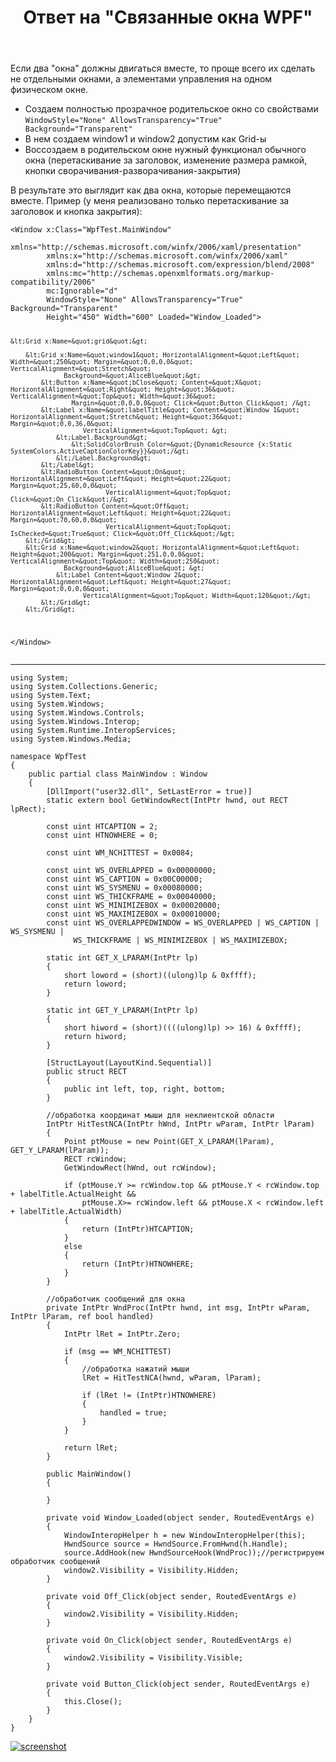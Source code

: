 ﻿---
title: "Ответ на \"Связанные окна WPF\""
se.owner.user_id: 240512
se.owner.display_name: "MSDN.WhiteKnight"
se.owner.link: "https://ru.stackoverflow.com/users/240512/msdn-whiteknight"
se.answer_id: 1152725
se.question_id: 1151348
se.post_type: answer
se.is_accepted: False
---
<p>Если два &quot;окна&quot; должны двигаться вместе, то проще всего их сделать не отдельными окнами, а элементами управления на одном физическом окне.</p>
<ul>
<li>Создаем полностью прозрачное родительское окно со свойствами <code>WindowStyle=&quot;None&quot; AllowsTransparency=&quot;True&quot; Background=&quot;Transparent&quot;</code></li>
<li>В нем создаем window1 и window2 допустим как Grid-ы</li>
<li>Воссоздаем в родительском окне нужный функционал обычного окна (перетаскивание за заголовок, изменение размера рамкой, кнопки сворачивания-разворачивания-закрытия)</li>
</ul>
<p>В результате это выглядит как два окна, которые перемещаются вместе. Пример (у меня реализовано только перетаскивание за заголовок и кнопка закрытия):</p>
<pre class="lang-none prettyprint-override"><code>&lt;Window x:Class=&quot;WpfTest.MainWindow&quot;
        xmlns=&quot;http://schemas.microsoft.com/winfx/2006/xaml/presentation&quot;
        xmlns:x=&quot;http://schemas.microsoft.com/winfx/2006/xaml&quot;
        xmlns:d=&quot;http://schemas.microsoft.com/expression/blend/2008&quot;
        xmlns:mc=&quot;http://schemas.openxmlformats.org/markup-compatibility/2006&quot;
        mc:Ignorable=&quot;d&quot; 
        WindowStyle=&quot;None&quot; AllowsTransparency=&quot;True&quot; Background=&quot;Transparent&quot;
        Height=&quot;450&quot; Width=&quot;600&quot; Loaded=&quot;Window_Loaded&quot;&gt;

    &lt;Grid x:Name=&quot;grid&quot;&gt;

        &lt;Grid x:Name=&quot;window1&quot; HorizontalAlignment=&quot;Left&quot; Width=&quot;250&quot; Margin=&quot;0,0,0,0&quot; VerticalAlignment=&quot;Stretch&quot;  
                  Background=&quot;AliceBlue&quot;&gt;
            &lt;Button x:Name=&quot;bClose&quot; Content=&quot;X&quot; HorizontalAlignment=&quot;Right&quot; Height=&quot;36&quot; VerticalAlignment=&quot;Top&quot; Width=&quot;36&quot; 
                    Margin=&quot;0,0,0,0&quot; Click=&quot;Button_Click&quot; /&gt;
            &lt;Label x:Name=&quot;labelTitle&quot; Content=&quot;Window 1&quot; HorizontalAlignment=&quot;Stretch&quot; Height=&quot;36&quot; Margin=&quot;0,0,36,0&quot; 
                       VerticalAlignment=&quot;Top&quot; &gt;
                &lt;Label.Background&gt;
                    &lt;SolidColorBrush Color=&quot;{DynamicResource {x:Static SystemColors.ActiveCaptionColorKey}}&quot;/&gt;
                &lt;/Label.Background&gt;
            &lt;/Label&gt;
            &lt;RadioButton Content=&quot;On&quot; HorizontalAlignment=&quot;Left&quot; Height=&quot;22&quot; Margin=&quot;25,60,0,0&quot; 
                             VerticalAlignment=&quot;Top&quot; Click=&quot;On_Click&quot;/&gt;
            &lt;RadioButton Content=&quot;Off&quot; HorizontalAlignment=&quot;Left&quot; Height=&quot;22&quot; Margin=&quot;70,60,0,0&quot; 
                             VerticalAlignment=&quot;Top&quot; IsChecked=&quot;True&quot; Click=&quot;Off_Click&quot;/&gt;
        &lt;/Grid&gt;
        &lt;Grid x:Name=&quot;window2&quot; HorizontalAlignment=&quot;Left&quot; Height=&quot;200&quot; Margin=&quot;251,0,0,0&quot; VerticalAlignment=&quot;Top&quot; Width=&quot;250&quot; 
                  Background=&quot;AliceBlue&quot; &gt;
                &lt;Label Content=&quot;Window 2&quot; HorizontalAlignment=&quot;Left&quot; Height=&quot;27&quot; Margin=&quot;0,0,0,0&quot; 
                       VerticalAlignment=&quot;Top&quot; Width=&quot;120&quot;/&gt;
            &lt;/Grid&gt;
        &lt;/Grid&gt;    
&lt;/Window&gt;
</code></pre>
<hr />

<pre><code>using System;
using System.Collections.Generic;
using System.Text;
using System.Windows;
using System.Windows.Controls;
using System.Windows.Interop;
using System.Runtime.InteropServices;
using System.Windows.Media;

namespace WpfTest
{
    public partial class MainWindow : Window
    {
        [DllImport(&quot;user32.dll&quot;, SetLastError = true)]
        static extern bool GetWindowRect(IntPtr hwnd, out RECT lpRect);
                
        const uint HTCAPTION = 2;        
        const uint HTNOWHERE = 0;        

        const uint WM_NCHITTEST = 0x0084;

        const uint WS_OVERLAPPED = 0x00000000;
        const uint WS_CAPTION = 0x00C00000;
        const uint WS_SYSMENU = 0x00080000;
        const uint WS_THICKFRAME = 0x00040000;
        const uint WS_MINIMIZEBOX = 0x00020000;
        const uint WS_MAXIMIZEBOX = 0x00010000;
        const uint WS_OVERLAPPEDWINDOW = WS_OVERLAPPED | WS_CAPTION | WS_SYSMENU |
              WS_THICKFRAME | WS_MINIMIZEBOX | WS_MAXIMIZEBOX;

        static int GET_X_LPARAM(IntPtr lp)
        {
            short loword = (short)((ulong)lp &amp; 0xffff);
            return loword;
        }

        static int GET_Y_LPARAM(IntPtr lp)
        {
            short hiword = (short)((((ulong)lp) &gt;&gt; 16) &amp; 0xffff);
            return hiword;
        }

        [StructLayout(LayoutKind.Sequential)]
        public struct RECT
        {
            public int left, top, right, bottom;
        }

        //обработка координат мыши для неклиентской области
        IntPtr HitTestNCA(IntPtr hWnd, IntPtr wParam, IntPtr lParam)
        {
            Point ptMouse = new Point(GET_X_LPARAM(lParam), GET_Y_LPARAM(lParam));                        
            RECT rcWindow;
            GetWindowRect(hWnd, out rcWindow);
            
            if (ptMouse.Y &gt;= rcWindow.top &amp;&amp; ptMouse.Y &lt; rcWindow.top + labelTitle.ActualHeight &amp;&amp;
                ptMouse.X&gt;= rcWindow.left &amp;&amp; ptMouse.X &lt; rcWindow.left + labelTitle.ActualWidth)
            {
                return (IntPtr)HTCAPTION;
            }
            else
            {
                return (IntPtr)HTNOWHERE;
            }
        }

        //обработчик сообщений для окна
        private IntPtr WndProc(IntPtr hwnd, int msg, IntPtr wParam, IntPtr lParam, ref bool handled)
        {
            IntPtr lRet = IntPtr.Zero;

            if (msg == WM_NCHITTEST)
            {
                //обработка нажатий мыши
                lRet = HitTestNCA(hwnd, wParam, lParam);

                if (lRet != (IntPtr)HTNOWHERE)
                {
                    handled = true;
                }
            }

            return lRet;
        }

        public MainWindow()
        {
            
        }

        private void Window_Loaded(object sender, RoutedEventArgs e)
        {
            WindowInteropHelper h = new WindowInteropHelper(this);
            HwndSource source = HwndSource.FromHwnd(h.Handle);
            source.AddHook(new HwndSourceHook(WndProc));//регистрируем обработчик сообщений
            window2.Visibility = Visibility.Hidden;
        }

        private void Off_Click(object sender, RoutedEventArgs e)
        {
            window2.Visibility = Visibility.Hidden;
        }

        private void On_Click(object sender, RoutedEventArgs e)
        {
            window2.Visibility = Visibility.Visible;
        }

        private void Button_Click(object sender, RoutedEventArgs e)
        {
            this.Close();
        }
    }
}
</code></pre>
<p><a href="https://i.stack.imgur.com/VSUma.png" rel="nofollow noreferrer"><img src="https://i.stack.imgur.com/VSUma.png" alt="screenshot" /></a></p>
